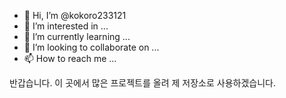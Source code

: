 - 👋 Hi, I’m @kokoro233121
- 👀 I’m interested in ...
- 🌱 I’m currently learning ...
- 💞️ I’m looking to collaborate on ...
- 📫 How to reach me ...

<!---
kokoro233121/kokoro233121 is a ✨ special ✨ repository because its `README.md` (this file) appears on your GitHub profile.
You can click the Preview link to take a look at your changes.
--->
반갑습니다. 이 곳에서 많은 프로젝트를 올려 제 저장소로 사용하겠습니다.
